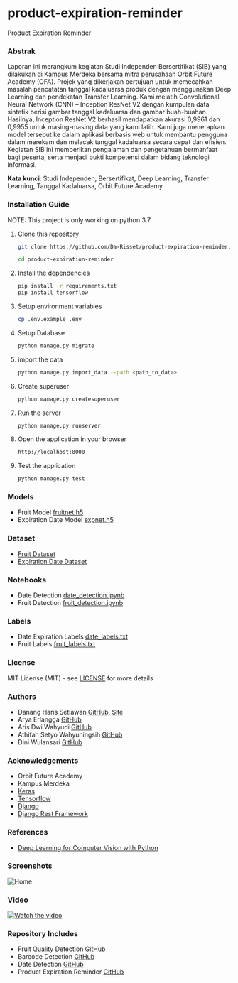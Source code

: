 # product-expiration-reminder
Product Expiration Reminder


### Abstrak

Laporan ini merangkum kegiatan Studi Independen Bersertifikat (SIB) yang
dilakukan di Kampus Merdeka bersama mitra perusahaan Orbit Future Academy
(OFA). Projek yang dikerjakan bertujuan untuk memecahkan masalah pencatatan
tanggal kadaluarsa produk dengan menggunakan Deep Learning dan pendekatan
Transfer Learning. Kami melatih Convolutional Neural Network (CNN) –
Inception ResNet V2 dengan kumpulan data sintetik berisi gambar tanggal
kadaluarsa dan gambar buah-buahan. Hasilnya, Inception ResNet V2 berhasil
mendapatkan akurasi 0,9961 dan 0,9955 untuk masing-masing data yang kami latih.
Kami juga menerapkan model tersebut ke dalam aplikasi berbasis web untuk
membantu pengguna dalam merekam dan melacak tanggal kadaluarsa secara cepat
dan efisien. Kegiatan SIB ini memberikan pengalaman dan pengetahuan
bermanfaat bagi peserta, serta menjadi bukti kompetensi dalam bidang teknologi
informasi.

**Kata kunci**: Studi Independen, Bersertifikat, Deep Learning, Transfer Learning,
Tanggal Kadaluarsa, Orbit Future Academy


### Installation Guide

NOTE: This project is only working on python 3.7

1. Clone this repository
    ```bash
    git clone https://github.com/Da-Risset/product-expiration-reminder.git
    
    cd product-expiration-reminder
   ```
2. Install the dependencies
    ```bash
    pip install -r requirements.txt
    pip install tensorflow
    ```
3. Setup environment variables
    ```bash
    cp .env.example .env
    ```
4. Setup Database
    ```bash
    python manage.py migrate
    ```
5. import the data
    ```bash
    python manage.py import_data --path <path_to_data>
    ```
6. Create superuser
    ```bash
    python manage.py createsuperuser
    ```
7. Run the server
    ```bash
    python manage.py runserver
    ```
8. Open the application in your browser
    ```bash
    http://localhost:8000
    ```
9. Test the application
    ```bash
    python manage.py test
    ```

### Models
- Fruit Model [fruitnet.h5](https://drive.google.com/file/d/1gapBydRn64ZzcTMPn99jhP8xB1w1Hfxg/view?usp=share_link)
- Expiration Date Model [expnet.h5](https://drive.google.com/file/d/1Ch5KwbrsBoUNKtxPpLnMvtVTVFZ5se2H/view?usp=share_link)

### Dataset
- [Fruit Dataset](https://www.kaggle.com/moltean/fruits)
- [Expiration Date Dataset](https://www.kaggle.com/datasets/danangharissetiawan/dateexpiration)

### Notebooks
- Date Detection [date_detection.ipynb](https://www.kaggle.com/code/danangharissetiawan/date-expired-incresnetv2-100finet/)
- Fruit Detection [fruit_detection.ipynb](https://www.kaggle.com/code/danangharissetiawan/fruit-quality-classification/)

### Labels
- Date Expiration Labels [date_labels.txt](models/date-expired/date_exp_labels.txt)
- Fruit Labels [fruit_labels.txt](models/fruitNet/labels.txt)

### License
MIT License (MIT) - see [LICENSE](LICENSE) for more details

### Authors
- Danang Haris Setiawan [GitHub](https://github.com/danangharissetiawan), [Site](https://danangharis.com)
- Arya Erlangga [GitHub](https://github.com/orgs/Da-Risset/people/NotFound909)
- Aris Dwi Wahyudi [GitHub](https://github.com/orgs/Da-Risset/people/Arisdwi666)
- Athifah Setyo Wahyuningsih [GitHub](https://github.com/orgs/Da-Risset/people/ATHIFAHS)
- Dini Wulansari [GitHub](https://github.com/orgs/Da-Risset/people/diniwulansari)

### Acknowledgements
- Orbit Future Academy
- Kampus Merdeka
- [Keras](https://keras.io/)
- [Tensorflow](https://www.tensorflow.org/)
- [Django](https://www.djangoproject.com/)
- [Django Rest Framework](https://www.django-rest-framework.org/)

### References
- [Deep Learning for Computer Vision with Python](https://www.pyimagesearch.com/deep-learning-computer-vision-python-book/)

### Screenshots
![Home](screenshots/1.png)

### Video
[![Watch the video](https://img.youtube.com/vi/4Z9Z5Z0ZQ0o/maxresdefault.jpg)](https://drive.google.com/file/d/1zNgCnN7yMsWTkHTjxcM8nx2jWcI3naa7/view?usp=share_link)

### Repository Includes
- Fruit Quality Detection [GitHub](https://github.com/Da-Risset/fruit-quality)
- Barcode Detection [GitHub](https://github.com/Da-Risset/barcode-recognition)
- Date Detection [GitHub](https://github.com/Da-Risset/date-expired)
- Product Expiration Reminder [GitHub](https://github.com/Da-Risset/product-expiration-reminder)